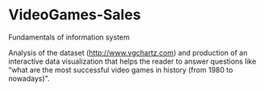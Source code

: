# VideoGames-Sales
Fundamentals of information system 

Analysis of the dataset (http://www.vgchartz.com) and production of an interactive data visualization that helps the reader to answer questions like “what are the most successful video games in history (from 1980 to nowadays)".
